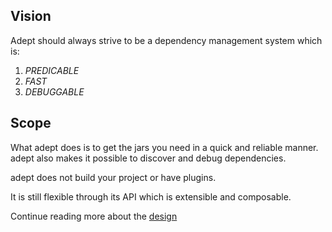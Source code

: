 ## Vision ##
Adept should always strive to be a dependency management system which is:

1. *PREDICABLE*
2. *FAST*
3. *DEBUGGABLE*

## Scope ##

What adept does is to get the jars you need in a quick and reliable manner.
adept also makes it possible to discover and debug dependencies.

adept does not build your project or have plugins. 

It is still flexible through its API which is extensible and composable.

Continue reading more about the [design](https://github.com/adept-dm/adept/wiki/Design)